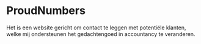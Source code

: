 # ProudNumbers
Het is een website gericht om contact te leggen met potentiële klanten, welke mij ondersteunen het gedachtengoed in accountancy te veranderen. 
